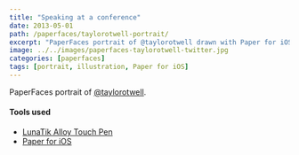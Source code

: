 ```yaml
---
title: "Speaking at a conference"
date: 2013-05-01
path: /paperfaces/taylorotwell-portrait/
excerpt: "PaperFaces portrait of @taylorotwell drawn with Paper for iOS on an iPad."
image: ../../images/paperfaces-taylorotwell-twitter.jpg
categories: [paperfaces]
tags: [portrait, illustration, Paper for iOS]
---
```


PaperFaces portrait of [@taylorotwell](https://twitter.com/taylorotwell).

#### Tools used

- [LunaTik Alloy Touch Pen](https://www.amazon.com/gp/product/B00821TR7G/ref=as_li_ss_tl?ie=UTF8&tag=mademist-20&linkCode=as2&camp=1789&creative=390957&creativeASIN=B00821TR7G)
- [Paper for iOS](https://paper.bywetransfer.com/)
